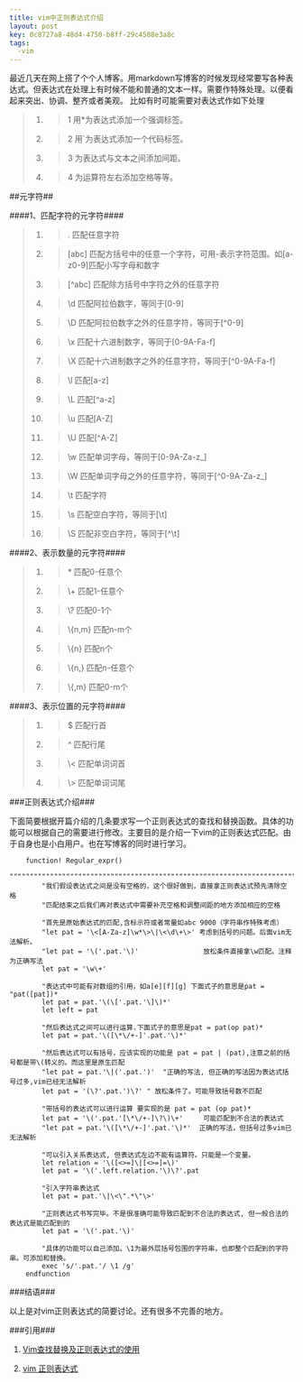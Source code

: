 ```yaml
---
title: vim中正则表达式介绍
layout: post
key: 0c8727a8-48d4-4750-b8ff-29c4508e3a8c
tags:
  -vim
---
```



最近几天在网上搭了个个人博客。用markdown写博客的时候发现经常要写各种表达式。但表达式在处理上有时候不能和普通的文本一样。需要作特殊处理。以便看起来突出、协调、整齐或者美观。 比如有时可能需要对表达式作如下处理

> 1.	> 1	 用\*为表达式添加一个强调标签。
> 2.	> 2	 用\`为表达式添加一个代码标签。
> 3.	> 3	 为表达式与文本之间添加间距。
> 4.	> 4	 为运算符左右添加空格等等。

<div class="blank"></div>
##元字符##
<div class="blank"></div>

####1、匹配字符的元字符####

<div class="blank"></div>

> 1.	> .     匹配任意字符
> 2.	> [abc]    匹配方括号中的任意一个字符，可用-表示字符范围。如[a-z0-9]匹配小写字母和数字
> 3.	> [^abc]    匹配除方括号中字符之外的任意字符
> 4.	> \d    匹配阿拉伯数字，等同于[0-9]
> 5.	> \D    匹配阿拉伯数字之外的任意字符，等同于[^0-9]
> 6.	> \x    匹配十六进制数字，等同于[0-9A-Fa-f]
> 7.	> \X    匹配十六进制数字之外的任意字符，等同于[^0-9A-Fa-f]
> 8.	> \l    匹配[a-z]
> 9.	> \L    匹配[^a-z]
> 10.	> \u    匹配[A-Z]
> 11.	> \U    匹配[^A-Z]
> 12.	> \w    匹配单词字母，等同于[0-9A-Za-z_]
> 13.	> \W    匹配单词字母之外的任意字符，等同于[^0-9A-Za-z_]
> 14.	> \t    匹配<TAB>字符
> 15.	> \s    匹配空白字符，等同于[\t]
> 16.	> \S    匹配非空白字符，等同于[^\t]

<div class="blank"></div>

####2、表示数量的元字符####

<div class="blank"></div>

> 1. > \*	 匹配0-任意个
> 3. > \\\+	 匹配1-任意个
> 4. > \\?	 匹配0-1个
> 5. > \\\{n,m\}   匹配n-m个
> 6. > \\\{n\}	 匹配n个
> 7. > \\\{n,\}	 匹配n-任意个
> 8. > \\\{,m\}	 匹配0-m个

<div class="blank"></div>

####3、表示位置的元字符####

<div class="blank"></div>

> 1. > $	 匹配行首
> 2. > ^	 匹配行尾
> 3. > \\<	 匹配单词词首
> 4. > \\>	 匹配单词词尾

<div class="blank"></div>

###正则表达式介绍###

下面简要根据开篇介绍的几条要求写一个正则表达式的查找和替换函数。具体的功能可以根据自己的需要进行修改。主要目的是介绍一下vim的正则表达式匹配。由于自身也是小白用户。也在写博客的同时进行学习。

		function! Regular_expr()
			""""""""""""""""""""""""""""""""""""""""""""""""""""""""""""""""""""""""""
			"我们假设表达式之间是没有空格的，这个很好做到，直接拿正则表达式预先清除空格
			"匹配结束之后我们再对表达式中需要补充空格和调整间距的地方添加相应的空格
			
			"首先是原始表达式的匹配,含标示符或者常量如abc 9000（字符串作特殊考虑）
			"let pat = '\<[A-Za-z]\w*\>\|\<\d\+\>' 考虑到括号的问题。后面vim无法解析。
			"let pat = '\('.pat.'\)'				放松条件直接拿\w匹配。注释为正确写法
			let pat = '\w\+'

			"表达式中可能有对数组的引用，如a[e][f][g] 下面式子的意思是pat = "pat([pat])*
			let pat = pat.'\(\['.pat.'\]\)*'
			let left = pat

			"然后表达式之间可以进行运算.下面式子的意思是pat = pat(op pat)*
			let pat = pat.'\([\*\/+-]'.pat.'\)*'

			"然后表达式可以有括号，应该实现的功能是 pat = pat | (pat),注意之前的括号都是带\(转义的。而这里是原生匹配
			"let pat = pat.'\|('.pat.')'  "正确的写法, 但正确的写法因为表达式括号过多,vim已经无法解析
			let pat = '(\?'.pat.')\?' "	放松条件了。可能导致括号数不匹配

			"带括号的表达式可以进行运算 要实现的是 pat = pat (op pat)*
			let pat = '\('.pat.'[\*\/+-]\?\)\+'		可能匹配到不合法的表达式
			"let pat = pat.'\([\*\/+-]'.pat.'\)*'  正确的写法，但括号过多vim已无法解析

			"可以引入关系表达式, 但表达式左边不能有运算符。只能是一个变量。
			let relation = '\([<>=]\|[<>=]=\)'
			let pat = '\('.left.relation.'\)\?'.pat
			
			"引入字符串表达式
			let pat = pat.'\|\<\".*\"\>'

			"正则表达式书写完毕。不是很准确可能导致匹配到不合法的表达式, 但一般合法的表达式是能匹配到的
			let pat = '\('.pat.'\)'
			
			"具体的功能可以自己添加。\1为最外层括号包围的字符串，也即整个匹配到的字符串。可添加和替换。
			exec 's/'.pat.'/ \1 /g'
		endfunction


###结语###

以上是对vim正则表达式的简要讨论。还有很多不完善的地方。


###引用###

1. [Vim查找替换及正则表达式的使用](http://tanqisen.github.io/blog/2013/01/13/vim-search-replace-regex/)

2. [vim 正则表达式](http://www.cnblogs.com/penseur/archive/2011/02/25/1964522.html)
